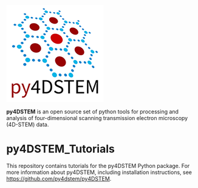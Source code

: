 ![py4DSTEM logo](/images/py4DSTEM_logo.png)

**py4DSTEM** is an open source set of python tools for processing and analysis of four-dimensional scanning transmission electron microscopy (4D-STEM) data.

# py4DSTEM_Tutorials

This repository contains tutorials for the py4DSTEM Python package.  For more information about py4DSTEM, including installation instructions, see https://github.com/py4dstem/py4DSTEM.

